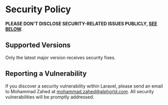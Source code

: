 # Security Policy

**PLEASE DON'T DISCLOSE SECURITY-RELATED ISSUES PUBLICLY, [SEE BELOW](#reporting-a-vulnerability).**

## Supported Versions

Only the latest major version receives security fixes.

## Reporting a Vulnerability

If you discover a security vulnerability within Laravel, please send an email to Mohammad Zahed at mohammad.zahed@alphorld.com. All security vulnerabilities will be promptly addressed.
